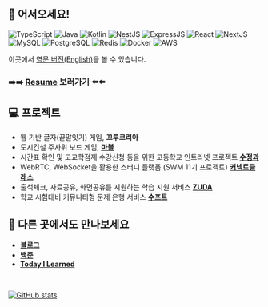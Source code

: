 ## 👋 어서오세요!

![TypeScript](https://img.shields.io/badge/TypeScript-007ACC?logo=typescript&logoColor=white) ![Java](https://img.shields.io/badge/Java-ED8B00?logo=openjdk&logoColor=white) ![Kotlin](https://img.shields.io/badge/Kotlin-0095D5?logo=kotlin&logoColor=white) ![NestJS](https://img.shields.io/badge/Nestjs-E0234E?logo=nestjs&logoColor=white) ![ExpressJS](https://img.shields.io/badge/Expressjs-000000?logo=express&logoColor=white) ![React](https://img.shields.io/badge/React-20232A?logo=react&logoColor=61DAFB) ![NextJS](https://img.shields.io/badge/Nextjs-000000?logo=nextdotjs&logoColor=white) ![MySQL](	https://img.shields.io/badge/MySQL-005C84?logo=mysql&logoColor=white) ![PostgreSQL](https://img.shields.io/badge/PostgreSQL-316192?logo=postgresql&logoColor=white) ![Redis](https://img.shields.io/badge/Redis-%23DD0031.svg?logo=redis&logoColor=white) ![Docker](https://img.shields.io/badge/Docker-2CA5E0?logo=docker&logoColor=white) ![AWS](https://img.shields.io/badge/Amazon_AWS-FF9900?logo=amazonaws&logoColor=white)

이곳에서 [영문 버전(English)](./README-en.md)을 볼 수 있습니다.

### ➡️➡️ [Resume](https://daegyeo.me?utm_source=github&utm_medium=readme&utm_campaign=github_readme/) 보러가기 ⬅️⬅️

## 💻 프로젝트

- 웹 기반 글자(끝말잇기) 게임, **끄투코리아**
- 도시건설 주사위 보드 게임, **[마블](https://github.com/SkyLightQP/marble/)**
- 시간표 확인 및 고교학점제 수강신청 등을 위한 고등학교 인트라넷 프로젝트 **[수정과](https://github.com/swjb-sinamon/)**
- WebRTC, WebSocket을 활용한 스터디 플랫폼 (SWM 11기 프로젝트) **[커넥트클래스](https://github.com/real-compacted-developer/connect-class/)**
- 출석체크, 자료공유, 화면공유를 지원하는 학습 지원 서비스 **[ZUDA](https://github.com/zzuda/)**
- 학교 시험대비 커뮤니티형 문제 은행 서비스 **[수프트](https://github.com/swsuft/)**

## 🔗 다른 곳에서도 만나보세요
- **[블로그](https://blog.daegyeo.me/)**
- **[백준](https://www.acmicpc.net/user/combbm/)**
- **[Today I Learned](https://til.skylightqp.kr/)**

<br>

[![GitHub stats](https://github-readme-stats.vercel.app/api?username=SkyLightQP&hide=contribs)](https://github.com/SkyLightQP/)
